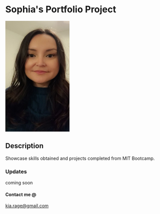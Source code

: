 # Sophia's Portfolio Project
<img src="SV.jpg" width="200" height="">

## Description
Showcase skills obtained and projects completed from MIT Bootcamp.

### Updates
coming soon

#### Contact me @
<kia.rage@gmail.com>
